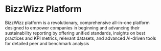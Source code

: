 # BizzWizz Platform

BizzWizz platform is a revolutionary, comprehensive all-in-one platform designed to empower companies in beginning and advancing their sustainability reporting by offering unified standards, insights on best practices and KPI metrics, relevant datasets, and advanced AI-driven tools for detailed peer and benchmark analysis
